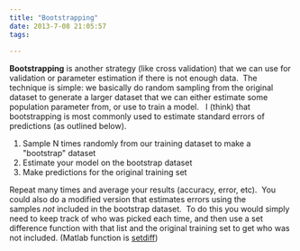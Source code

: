 ```yaml
---
title: "Bootstrapping"
date: 2013-7-08 21:05:57
tags:
  
---
```



**Bootstrapping** is another strategy (like cross validation) that we can use for validation or parameter estimation if there is not enough data.  The technique is simple: we basically do random sampling from the original dataset to generate a larger dataset that we can either estimate some population parameter from, or use to train a model.   I (think) that bootstrapping is most commonly used to estimate standard errors of predictions (as outlined below).

1. Sample N times randomly from our training dataset to make a "bootstrap" dataset
2. Estimate your model on the bootstrap dataset
3. Make predictions for the original training set

Repeat many times and average your results (accuracy, error, etc).  You could also do a modified version that estimates errors using the samples *not* included in the bootstrap dataset.  To do this you would simply need to keep track of who was picked each time, and then use a set difference function with that list and the original training set to get who was not included. (Matlab function is [setdiff](http://www.mathworks.com/help/simulink/slref/setdiff.html))


